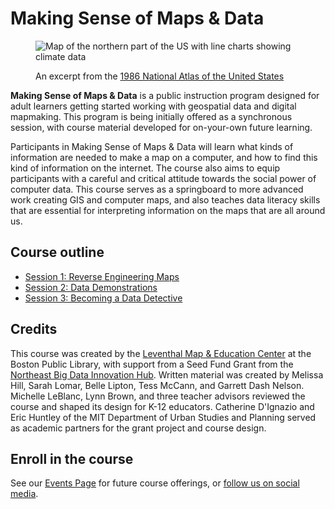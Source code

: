 # Making Sense of Maps & Data

<figure>

![Map of the northern part of the US with line charts showing climate data](https://iiif.digitalcommonwealth.org/iiif/2/commonwealth:q524n402g/2737,2260,3780,1434/,1200/0/default.jpg)

<figcaption>

An excerpt from the [1986 National Atlas of the United States](https://collections.leventhalmap.org/search/commonwealth:q524n4016)

</figcaption>
</figure>

**Making Sense of Maps & Data** is a public instruction program designed for adult learners getting started working with geospatial data and digital mapmaking. This program is being initially offered as a synchronous session, with course material developed for on-your-own future learning.

Participants in Making Sense of Maps & Data will learn what kinds of information are needed to make a map on a computer, and how to find this kind of information on the internet. The course also aims to equip participants with a careful and critical attitude towards the social power of computer data. This course serves as a springboard to more advanced work creating GIS and computer maps, and also teaches data literacy skills that are essential for interpreting information on the maps that are all around us.

## Course outline

* [Session 1: Reverse Engineering Maps](./session-1)
* [Session 2: Data Demonstrations](./session-2)
* [Session 3: Becoming a Data Detective](./session-3)

## Credits

This course was created by the [Leventhal Map & Education Center](https://leventhalmap.org) at the Boston Public Library, with support from a Seed Fund Grant from the [Northeast Big Data Innovation Hub](https://nebigdatahub.org). Written material was created by Melissa Hill, Sarah Lomar, Belle Lipton, Tess McCann, and Garrett Dash Nelson. Michelle LeBlanc, Lynn Brown, and three teacher advisors reviewed the course and shaped its design for K-12 educators. Catherine D'Ignazio and Eric Huntley of the MIT Department of Urban Studies and Planning served as academic partners for the grant project and course design.

## Enroll in the course

See our [Events Page](https://www.leventhalmap.org/event/) for future course offerings, or [follow us on social media](https://www.leventhalmap.org/about/contact-connect/).